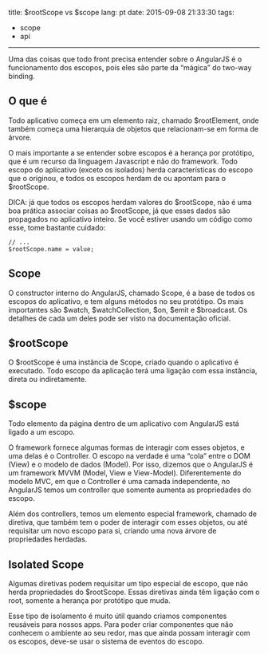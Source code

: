 title: $rootScope vs $scope
lang: pt
date: 2015-09-08 21:33:30
tags:
- scope
- api
---
Uma das coisas que todo front precisa entender sobre o AngularJS é o funcionamento dos escopos, pois eles são parte
da “mágica” do two-way binding.

<!-- more -->

## O que é

Todo aplicativo começa em um elemento raiz, chamado $rootElement, onde também começa uma hierarquia de objetos que
relacionam-se em forma de árvore.

O mais importante a se entender sobre escopos é a herança por protótipo, que é um recurso da linguagem Javascript e
não do framework. Todo escopo do aplicativo (exceto os isolados) herda características do escopo que o originou, e
todos os escopos herdam de ou apontam para o $rootScope.

DICA: já que todos os escopos herdam valores do $rootScope, não é uma boa prática associar coisas ao $rootScope, já
que esses dados são propagados no aplicativo inteiro. Se você estiver usando um código como esse, tome bastante cuidado:

```
// ...
$rootScope.name = value;
```

## Scope

O constructor interno do AngularJS, chamado Scope, é a base de todos os escopos do aplicativo, e tem alguns métodos no
seu protótipo. Os mais importantes são $watch, $watchCollection, $on, $emit e $broadcast. Os detalhes de cada um deles
pode ser visto na documentação oficial.

## $rootScope

O $rootScope é uma instância de Scope, criado quando o aplicativo é executado. Todo escopo da aplicação terá uma ligação
com essa instância, direta ou indiretamente.

## $scope

Todo elemento da página dentro de um aplicativo com AngularJS está ligado a um escopo.

O framework fornece algumas formas de interagir com esses objetos, e uma delas é o Controller. O escopo na verdade é
uma “cola” entre o DOM (View) e o modelo de dados (Model). Por isso, dizemos que o AngularJS é um framework
MVVM (Model, View e View-Model). Diferentemente do modelo MVC, em que o Controller é uma camada independente,
no AngularJS temos um controller que somente aumenta as propriedades do escopo.

Além dos controllers, temos um elemento especial framework, chamado de diretiva, que também tem o poder de interagir
com esses objetos, ou até requisitar um novo escopo para si, criando uma nova árvore de propriedades herdadas.

## Isolated Scope

Algumas diretivas podem requisitar um tipo especial de escopo, que não herda propriedades do $rootScope. Essas
diretivas ainda têm ligação com o root, somente a herança por protótipo que muda.

Esse tipo de isolamento é muito útil quando criamos componentes reusáveis para nossos apps. Para poder criar componentes
que não conhecem o ambiente ao seu redor, mas que ainda possam interagir com os escopos, deve-se usar o sistema de eventos do escopo.
